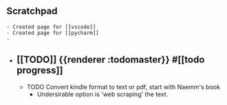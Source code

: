 ## Scratchpad
	- Created page for [[vscode]]
	- Created page for [[pycharm]]
	-
- ## [[TODO]] {{renderer :todomaster}} #[[todo progress]]
	- TODO Convert kindle format to text or pdf, start with Naemm's book
		- Undersirable option is 'web scraping' the text.